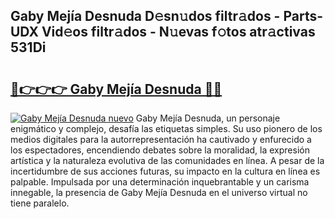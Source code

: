 ## Gaby Mejía Desnuda D𝚎sn𝚞dos filtr𝚊dos - Parts-UDX Vid𝚎os filtr𝚊dos - N𝚞evas f𝚘tos atr𝚊ctivas 531Di

# <h2><a href="http://mb6xks.tromn.icu/?c=Gaby+Mej%c3%ada+Desnuda">🔗👉👉👉 Gaby Mejía Desnuda 🔗🔗</a></h2>

[![Gaby Mejía Desnuda nuevo](https://i.imgur.com/pEAQMta.gif)](http://mb6xks.tromn.icu/?c=Gaby+Mej%c3%ada+Desnuda)
Gaby Mejía Desnuda, un personaje enigmático y complejo, desafía las etiquetas simples. Su uso pionero de los medios digitales para la autorrepresentación ha cautivado y enfurecido a los espectadores, encendiendo debates sobre la moralidad, la expresión artística y la naturaleza evolutiva de las comunidades en línea. A pesar de la incertidumbre de sus acciones futuras, su impacto en la cultura en línea es palpable. Impulsada por una determinación inquebrantable y un carisma innegable, la presencia de Gaby Mejía Desnuda en el universo virtual no tiene paralelo.
